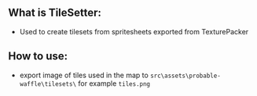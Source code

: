 ## What is TileSetter:
- Used to create tilesets from spritesheets exported from TexturePacker

## How to use:
- export image of tiles used in the map to `src\assets\probable-waffle\tilesets\` for example `tiles.png`